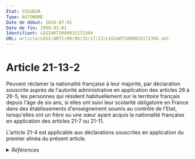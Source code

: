 ```yaml
---
État: VIGUEUR
Type: AUTONOME
Date de début: 2016-07-01
Date de fin: 2999-01-01
Identifiant: LEGIARTI000032172304
URL: article/LEGI/ARTI/00/00/32/17/23/LEGIARTI000032172304.xml
---
```


<h1>Article 21-13-2</h1>

Peuvent réclamer la nationalité française à leur majorité, par déclaration
souscrite auprès de l'autorité administrative en application des articles 26 à
26-5, les personnes qui résident habituellement sur le territoire français
depuis l'âge de six ans, si elles ont suivi leur scolarité obligatoire en France
dans des établissements d'enseignement soumis au contrôle de l'Etat,
lorsqu'elles ont un frère ou une sœur ayant acquis la nationalité française en
application des articles 21-7 ou 21-11.<br />

L'article 21-4 est applicable aux déclarations souscrites en application du
premier alinéa du présent article.


<details>
  <summary><em>Références</em></summary>

  <h2>Articles faisant référence à l'article</h2>
  
  <ul>
    <li>
      <a href="https://legal.tricoteuses.fr//redirection/LEGIARTI000006419869?vers=git&vers=legifrance">Code civil - article 21-11 AUTONOME MODIFIE, en vigueur du 1994-01-01 au 1998-09-01</a> CITATION cible
    </li>
    <li>
      <a href="https://legal.tricoteuses.fr//redirection/LEGIARTI000006419796?vers=git&vers=legifrance">Code civil - article 21-4 AUTONOME MODIFIE, en vigueur du 1994-01-01 au 2003-11-27</a> CITATION cible
    </li>
    <li>
      <a href="https://legal.tricoteuses.fr//redirection/LEGIARTI000006419797?vers=git&vers=legifrance">Code civil - article 21-4 AUTONOME MODIFIE, en vigueur du 2003-11-27 au 2006-07-25</a> CITATION cible
    </li>
    <li>
      <a href="https://legal.tricoteuses.fr//redirection/LEGIARTI000032172321?vers=git&vers=legifrance">Code civil - article 26 AUTONOME MODIFIE, en vigueur du 2016-07-01 au 2016-11-20</a> CITATION cible
    </li>
    <li>
      <a href="https://legal.tricoteuses.fr//redirection/LEGIARTI000006419870?vers=git&vers=legifrance">Code civil - article 21-11 AUTONOME MODIFIE, en vigueur du 1998-09-01 au 2007-11-21</a> CITATION cible
    </li>
    <li>
      <a href="https://legal.tricoteuses.fr//redirection/LEGIARTI000006419871?vers=git&vers=legifrance">Code civil - article 21-11 AUTONOME VIGUEUR, en vigueur depuis le 2007-11-21</a> CITATION cible
    </li>
    <li>
      <a href="https://legal.tricoteuses.fr//redirection/LEGIARTI000006419825?vers=git&vers=legifrance">Code civil - article 21-7 AUTONOME MODIFIE, en vigueur du 1994-01-01 au 1998-09-01</a> CITATION cible
    </li>
    <li>
      <a href="https://legal.tricoteuses.fr//redirection/LEGIARTI000006419826?vers=git&vers=legifrance">Code civil - article 21-7 AUTONOME MODIFIE, en vigueur du 1998-09-01 au 2020-01-01</a> CITATION cible
    </li>
    <li>
      <a href="https://legal.tricoteuses.fr//redirection/LEGIARTI000039366780?vers=git&vers=legifrance">Code civil - article 21-7 AUTONOME VIGUEUR, en vigueur depuis le 2020-01-01</a> CITATION cible
    </li>
    <li>
      <a href="https://legal.tricoteuses.fr//redirection/LEGIARTI000032165697?vers=git&vers=legifrance">LOI n° 2016-274 du 7 mars 2016 relative au droit des étrangers en France - article 59 ENTIEREMENT_MODIF</a> CREE source
    </li>
    <li>
      <a href="https://legal.tricoteuses.fr//redirection/LEGIARTI000006419798?vers=git&vers=legifrance">Code civil - article 21-4 AUTONOME VIGUEUR, en vigueur depuis le 2006-07-25</a> CITATION cible
    </li>
  </ul>
  
  <h2>Références faites par l'article</h2>
  
  <ul>
    <li>
      1993-12-30 CITATION cible <a href="https://legal.tricoteuses.fr//redirection/LEGIARTI000039066646?vers=git&vers=legifrance">Décret n°93-1362 du 30 décembre 1993 relatif aux déclarations de nationalité, aux décisions de naturalisation, de réintégration, de perte, de déchéance et de retrait de la nationalité française - article 10 AUTONOME MODIFIE_MORT_NE, en vigueur du 2020-01-01 au 2019-12-31</a>
    </li>
    <li>
      1993-12-30 CITATION cible <a href="https://legal.tricoteuses.fr//redirection/LEGIARTI000047096175?vers=git&vers=legifrance">Décret n°93-1362 du 30 décembre 1993 relatif aux déclarations de nationalité, aux décisions de naturalisation, de réintégration, de perte, de déchéance et de retrait de la nationalité française - article 17-3 AUTONOME VIGUEUR, en vigueur depuis le 2023-02-06</a>
    </li>
    <li>
      1993-12-30 CITATION cible <a href="https://legal.tricoteuses.fr//redirection/LEGIARTI000047096187?vers=git&vers=legifrance">Décret n°93-1362 du 30 décembre 1993 relatif aux déclarations de nationalité, aux décisions de naturalisation, de réintégration, de perte, de déchéance et de retrait de la nationalité française - article 17-4 AUTONOME VIGUEUR, en vigueur depuis le 2023-02-06</a>
    </li>
    <li>
      1993-12-30 CITATION cible <a href="https://legal.tricoteuses.fr//redirection/LEGIARTI000049147345?vers=git&vers=legifrance">Décret n°93-1362 du 30 décembre 1993 relatif aux déclarations de nationalité, aux décisions de naturalisation, de réintégration, de perte, de déchéance et de retrait de la nationalité française - article 30 AUTONOME VIGUEUR, en vigueur depuis le 2024-03-01</a>
    </li>
    <li>
      2016-03-07 CITATION cible <a href="https://legal.tricoteuses.fr//redirection/LEGIARTI000032165697?vers=git&vers=legifrance">LOI n° 2016-274 du 7 mars 2016 relative au droit des étrangers en France - article 59 ENTIEREMENT_MODIF</a>
    </li>
    <li>
      2016-03-07 CREE cible <a href="https://legal.tricoteuses.fr//redirection/LEGIARTI000032165697?vers=git&vers=legifrance">LOI n° 2016-274 du 7 mars 2016 relative au droit des étrangers en France - article 59 ENTIEREMENT_MODIF</a>
    </li>
    <li>
      2016-06-29 CITATION cible <a href="https://legal.tricoteuses.fr//redirection/LEGITEXT000032821732?vers=git&vers=legifrance">Décret n° 2016-872 du 29 juin 2016 relatif aux modalités de réception et d'instruction des déclarations de nationalité souscrites en application des articles 21-2, 21-13-1 ou 21-13-2 du code civil VIGUEUR</a>
    </li>
    <li>
      2016-06-29 CITATION cible <a href="https://legal.tricoteuses.fr//redirection/LEGIARTI000032821757?vers=git&vers=legifrance">Décret n° 2016-872 du 29 juin 2016 relatif aux modalités de réception et d'instruction des déclarations de nationalité souscrites en application des articles 21-2, 21-13-1 ou 21-13-2 du code civil - article 6 ENTIEREMENT_MODIF</a>
    </li>
    <li>
      2016-06-29 CITATION cible <a href="https://legal.tricoteuses.fr//redirection/LEGIARTI000032821759?vers=git&vers=legifrance">Décret n° 2016-872 du 29 juin 2016 relatif aux modalités de réception et d'instruction des déclarations de nationalité souscrites en application des articles 21-2, 21-13-1 ou 21-13-2 du code civil - article 7 ENTIEREMENT_MODIF</a>
    </li>
    <li>
      2016-06-29 CITATION cible <a href="https://legal.tricoteuses.fr//redirection/LEGIARTI000032821761?vers=git&vers=legifrance">Décret n° 2016-872 du 29 juin 2016 relatif aux modalités de réception et d'instruction des déclarations de nationalité souscrites en application des articles 21-2, 21-13-1 ou 21-13-2 du code civil - article 8 ENTIEREMENT_MODIF</a>
    </li>
    <li>
      2016-06-29 CITATION cible <a href="https://legal.tricoteuses.fr//redirection/LEGIARTI000032821763?vers=git&vers=legifrance">Décret n° 2016-872 du 29 juin 2016 relatif aux modalités de réception et d'instruction des déclarations de nationalité souscrites en application des articles 21-2, 21-13-1 ou 21-13-2 du code civil - article 9 AUTONOME VIGUEUR, en vigueur depuis le 2016-07-01</a>
    </li>
    <li>
      2019-12-30 CITATION cible <a href="https://legal.tricoteuses.fr//redirection/LEGIARTI000039820262?vers=git&vers=legifrance">Décret n° 2019-1507 du 30 décembre 2019 portant modification du décret n° 93-1362 du 30 décembre 1993 modifié relatif aux déclarations de nationalité, aux décisions de naturalisation, de réintégration, de perte, de déchéance et de retrait de la nationalité française - article 2 ENTIEREMENT_MODIF</a>
    </li>
    <li>
      2023-02-03 CITATION cible <a href="https://legal.tricoteuses.fr//redirection/LEGITEXT000047093199?vers=git&vers=legifrance">Décret n° 2023-64 du 3 février 2023 portant création d'un traitement de données à caractère personnel dénommé « NATALI » VIGUEUR</a>
    </li>
    <li>
      2023-02-03 CITATION cible <a href="https://legal.tricoteuses.fr//redirection/LEGIARTI000047093223?vers=git&vers=legifrance">Décret n° 2023-64 du 3 février 2023 portant création d'un traitement de données à caractère personnel dénommé « NATALI » - article 1 AUTONOME VIGUEUR, en vigueur depuis le 2023-02-06</a>
    </li>
    <li>
      2023-02-03 CITATION cible <a href="https://legal.tricoteuses.fr//redirection/LEGITEXT000047093330?vers=git&vers=legifrance">Décret n° 2023-65 du 3 février 2023 portant modification de l'article 26-1 du code civil et du décret n° 93-1362 du 30 décembre 1993 relatif aux déclarations de nationalité, aux décisions de naturalisation, de réintégration, de perte, de déchéance et de retrait de la nationalité française VIGUEUR</a>
    </li>
    <li>
      2023-02-03 CITATION cible <a href="https://legal.tricoteuses.fr//redirection/LEGIARTI000047093416?vers=git&vers=legifrance">Décret n° 2023-65 du 3 février 2023 portant modification de l'article 26-1 du code civil et du décret n° 93-1362 du 30 décembre 1993 relatif aux déclarations de nationalité, aux décisions de naturalisation, de réintégration, de perte, de déchéance et de retrait de la nationalité française - article 32 AUTONOME VIGUEUR, en vigueur depuis le 2023-02-06</a>
    </li>
    <li>
      2023-02-03 CITATION cible <a href="https://legal.tricoteuses.fr//redirection/LEGIARTI000047093360?vers=git&vers=legifrance">Décret n° 2023-65 du 3 février 2023 portant modification de l'article 26-1 du code civil et du décret n° 93-1362 du 30 décembre 1993 relatif aux déclarations de nationalité, aux décisions de naturalisation, de réintégration, de perte, de déchéance et de retrait de la nationalité française - article 4 ENTIEREMENT_MODIF</a>
    </li>
    <li>
      2999-01-01 CITATION source <a href="https://legal.tricoteuses.fr//redirection/LEGIARTI000006419869?vers=git&vers=legifrance">Code civil - article 21-11 AUTONOME MODIFIE, en vigueur du 1994-01-01 au 1998-09-01</a>
    </li>
    <li>
      2999-01-01 CITATION source <a href="https://legal.tricoteuses.fr//redirection/LEGIARTI000006419796?vers=git&vers=legifrance">Code civil - article 21-4 AUTONOME MODIFIE, en vigueur du 1994-01-01 au 2003-11-27</a>
    </li>
    <li>
      2999-01-01 CITATION source <a href="https://legal.tricoteuses.fr//redirection/LEGIARTI000006419825?vers=git&vers=legifrance">Code civil - article 21-7 AUTONOME MODIFIE, en vigueur du 1994-01-01 au 1998-09-01</a>
    </li>
    <li>
      2999-01-01 CITATION source <a href="https://legal.tricoteuses.fr//redirection/LEGIARTI000032172321?vers=git&vers=legifrance">Code civil - article 26 AUTONOME MODIFIE, en vigueur du 2016-07-01 au 2016-11-20</a>
    </li>
  </ul>
</details>
